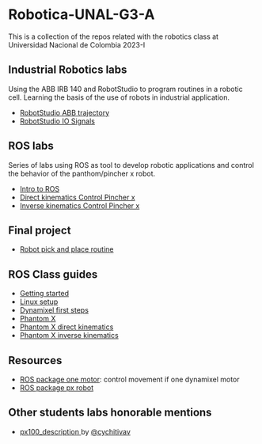 # Robotica-UNAL-G3-A
This is a collection of the repos related with the robotics class at Universidad Nacional de Colombia 2023-I

## Industrial Robotics labs
Using the ABB IRB 140 and RobotStudio to program routines in a robotic cell. Learning the basis of the use of robots in industrial application. 

- [RobotStudio ABB trajectory](https://github.com/Robotica-UNAL-G3-A/robotics_lab1)
- [RobotStudio IO Signals](https://github.com/Robotica-UNAL-G3-A/robotics_lab2)

## ROS labs
Series of labs using ROS as tool to develop robotic applications and control the behavior of the panthom/pincher x robot.

- [Intro to ROS](https://github.com/Robotica-UNAL-G3-A/robotics_lab3)
- [Direct kinematics Control Pincher x](https://github.com/Robotica-UNAL-G3-A/robotics_lab4)
- [Inverse kinematics Control Pincher x](https://github.com/Robotica-UNAL-G3-A/robotics_lab5)

## Final project
- [Robot pick and place routine](https://github.com/Robotica-UNAL-G3-A/finalProject)

## ROS Class guides
- [Getting started](https://github.com/fegonzalez7/rob_unal_clase1)
- [Linux setup](https://github.com/fegonzalez7/rob_unal_clase2)
- [Dynamixel first steps](https://github.com/fegonzalez7/rob_unal_clase3)
- [Phantom X](https://github.com/fegonzalez7/rob_unal_clase4)
- [Phantom X direct kinematics](https://github.com/fegonzalez7/rob_unal_clase5)
- [Phantom X inverse kinematics](https://github.com/fegonzalez7/rob_unal_clase6)


## Resources
- [ROS package one motor](https://github.com/fegonzalez7/dynamixel_one_motor): control movement if one dynamixel motor
- [ROS package  px robot](https://github.com/felipeg17/px_robot)

## Other students labs honorable mentions
- [px100_description ](https://github.com/cychitivav/px100_description) by [@cychitivav](https://github.com/cychitivav)


